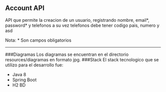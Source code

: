 ## Account API
API que permite la creacion de un usuario, registrando nombre, email*, password* y telefonos a su vez telefonos debe tener
codigo pais, numero y asd

Nota: * Son campos obligatorios

---

###Diagramas
Los diagramas se encuentran en el directorio resources/diagramas en formato jpg.
###Stack
El stack tecnologico que se utilizo para el desarrollo fue:
* Java 8
* Spring Boot
* H2 BD